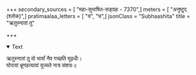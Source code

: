 +++
secondary_sources = [ "महा-सुभाषित-सङ्ग्रहः - 7370",]
meters = [ "अनुष्टुप् (श्लोक)",]
pratimaalaa_letters = [ "य", "घ",]
jsonClass = "Subhaashita"
title = "ऋतुस्नातां तु"

+++

<details open><summary>Text</summary>

ऋतुस्नातां तु यो भार्यां नैव गच्छति मूढधीः।  
घोरायां भ्रूणहत्यायां युज्यते नात्र संशयः॥
</details>
